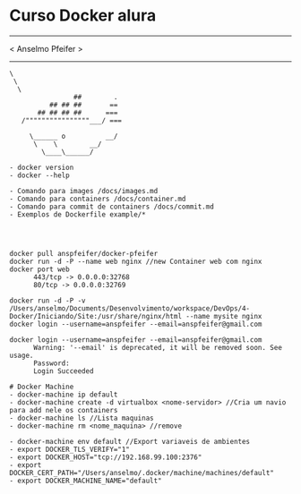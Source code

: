 # Curso Docker alura
 _________________
< Anselmo Pfeifer >
_________________
    \
     \
      \
                    ##        .
              ## ## ##       ==
           ## ## ## ##      ===
       /""""""""""""""""___/ ===
  ~~~ {~~ ~~~~ ~~~ ~~~~ ~~ ~ /  ===- ~~~
       \______ o          __/
        \    \        __/
          \____\______/

- docker version
- docker --help

- Comando para images /docs/images.md
- Comando para containers /docs/container.md
- Comando para commit de containers /docs/commit.md
- Exemplos de Dockerfile example/*
    

        
        
docker pull anspfeifer/docker-pfeifer
docker run -d -P --name web nginx //new Container web com nginx
docker port web
        443/tcp -> 0.0.0.0:32768
        80/tcp -> 0.0.0.0:32769

docker run -d -P -v /Users/anselmo/Documents/Desenvolvimento/workspace/DevOps/4-Docker/Iniciando/Site:/usr/share/nginx/html --name mysite nginx
docker login --username=anspfeifer --email=anspfeifer@gmail.com

docker login --username=anspfeifer --email=anspfeifer@gmail.com
        Warning: '--email' is deprecated, it will be removed soon. See usage.
        Password:
        Login Succeeded

# Docker Machine
- docker-machine ip default
- docker-machine create -d virtualbox <nome-servidor> //Cria um navio para add nele os containers
- docker-machine ls //Lista maquinas
- docker-machine rm <nome_maquina> //remove

- docker-machine env default //Export variaveis de ambientes
- export DOCKER_TLS_VERIFY="1"
- export DOCKER_HOST="tcp://192.168.99.100:2376"
- export DOCKER_CERT_PATH="/Users/anselmo/.docker/machine/machines/default"
- export DOCKER_MACHINE_NAME="default"



